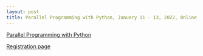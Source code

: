 ```yaml
---
layout: post
title: Parallel Programming with Python, January 11 - 13, 2022, Online
---
```

[Parallel Programming with Python](https://esciencecenter-digital-skills.github.io/2022-01-11-ds-parallel/)

[Registration page](https://www.eventbrite.co.uk/e/parallel-programming-with-python-tickets-228232127437)
